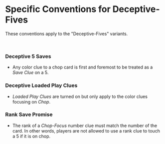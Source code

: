 # Specific Conventions for Deceptive-Fives

These conventions apply to the "Deceptive-Fives" variants.

<br />

### Deceptive 5 Saves

- Any color clue to a chop card is first and foremost to be treated as a *Save Clue* on a 5.

### Deceptive Loaded Play Clues

- *Loaded Play Clues* are turned on but only apply to the color clues focusing on *Chop*.

### Rank Save Promise

- The rank of a *Chop-Focus* number clue must match the number of the card. In other words, players are not allowed to use a rank clue to touch a 5 if it is on chop.

<br />
